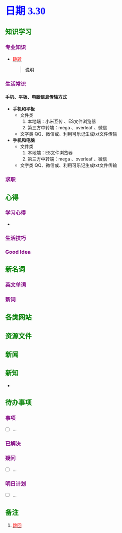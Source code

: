 ## <font color = blue face=楷体 size=6>日期 3.30 </font>

## <font color = green>知识学习 </font>
### <font color = purple>专业知识 </font>
+ <a id = "01-1">  [<font color = red>跳转</font>](#01-2)
   > <font color = o> 说明 </font>
### <font color = purple>生活常识 </font>
#### 手机、平板、电脑信息传输方式   
+ **手机和平板**  
	+ 文件类 
		1. 本地端：小米互传 、ES文件浏览器 
		3. 第三方中转端：mega 、overleaf 、微信
	+ 文字类
		 QQ、微信或、利用可乐记生成txt文件传输
+ **手机和电脑**  
	+ 文件类 
		1. 本地端：ES文件浏览器 
		3. 第三方中转端：mega 、overleaf 、微信
	+ 文字类
		 QQ、微信或、利用可乐记生成txt文件传输
### <font color = purple>求职 </font>



## <font color = green>心得 </font>
### <font color = purple>学习心得 </font>
+ 
### <font color = purple>生活技巧 </font>

### <font color = purple>Good Idea </font>



## <font color = green>新名词 </font>
### <font color = purple>英文单词 </font>
### <font color = purple>新词 </font>



## <font color = green>各类网站 </font>


## <font color = green>资源文件 </font>


## <font color = green>新闻 </font>


## <font color = green>新知 </font>
+ 

## <font color = green>待办事项 </font>
### <font color = purple>事项 </font>
- [ ] ...
### <font color = purple>已解决 </font>
### <font color = purple>疑问 </font>
- [ ] ...
### <font color = purple>明日计划 </font>
- [ ] ...


## <font color = green>备注 </font>
  1. <a id ="01-2">[<font color = red>跳回</font>](#01-1)

<!--stackedit_data:
eyJoaXN0b3J5IjpbLTIxMzczMTI2MjMsLTIwMzU0NDA3MDgsMT
cwMDcxMjgzNl19
-->